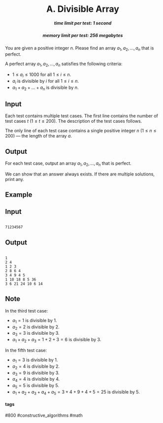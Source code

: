 <h1 style='text-align: center;'> A. Divisible Array</h1>

<h5 style='text-align: center;'>time limit per test: 1 second</h5>
<h5 style='text-align: center;'>memory limit per test: 256 megabytes</h5>

You are given a positive integer $n$. Please find an array $a_1, a_2, \ldots, a_n$ that is perfect.

A perfect array $a_1, a_2, \ldots, a_n$ satisfies the following criteria: 

* $1 \le a_i \le 1000$ for all $1 \le i \le n$.
* $a_i$ is divisible by $i$ for all $1 \le i \le n$.
* $a_1 + a_2 + \ldots + a_n$ is divisible by $n$.
## Input

Each test contains multiple test cases. The first line contains the number of test cases $t$ ($1 \le t \le 200$). The description of the test cases follows.

The only line of each test case contains a single positive integer $n$ ($1 \le n \le 200$) — the length of the array $a$.

## Output

For each test case, output an array $a_1, a_2, \ldots, a_n$ that is perfect.

We can show that an answer always exists. If there are multiple solutions, print any.

## Example

## Input


```

71234567
```
## Output


```

1
2 4
1 2 3
2 8 6 4
3 4 9 4 5
1 10 18 8 5 36
3 6 21 24 10 6 14

```
## Note

In the third test case: 

* $a_1 = 1$ is divisible by $1$.
* $a_2 = 2$ is divisible by $2$.
* $a_3 = 3$ is divisible by $3$.
* $a_1 + a_2 + a_3 = 1 + 2 + 3 = 6$ is divisible by $3$.

In the fifth test case: 

* $a_1 = 3$ is divisible by $1$.
* $a_2 = 4$ is divisible by $2$.
* $a_3 = 9$ is divisible by $3$.
* $a_4 = 4$ is divisible by $4$.
* $a_5 = 5$ is divisible by $5$.
* $a_1 + a_2 + a_3 + a_4 + a_5 = 3 + 4 + 9 + 4 + 5 = 25$ is divisible by $5$.


#### tags 

#800 #constructive_algorithms #math 